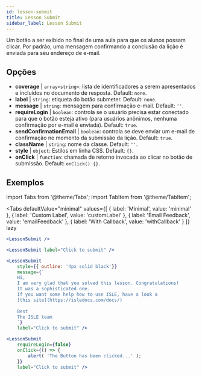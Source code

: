 ```yaml
---
id: lesson-submit 
title: Lesson Submit
sidebar_label: Lesson Submit
---
```


Um botão a ser exibido no final de uma aula para que os alunos possam clicar. Por padrão, uma mensagem confirmando a conclusão da lição é enviada para seu endereço de e-mail.

## Opções

* __coverage__ | `array<string>`: lista de identificadores a serem apresentados e incluídos no documento de resposta. Default: `none`.
* __label__ | `string`: etiqueta do botão submeter. Default: `none`.
* __message__ | `string`: mensagem para confirmação e-mail. Default: `''`.
* __requireLogin__ | `boolean`: controla se o usuário precisa estar conectado para que o botão esteja ativo (para usuários anônimos, nenhuma confirmação por e-mail é enviada). Default: `true`.
* __sendConfirmationEmail__ | `boolean`: controla se deve enviar um e-mail de confirmação no momento da submissão da lição. Default: `true`.
* __className__ | `string`: nome da classe. Default: `''`.
* __style__ | `object`: Estilos em linha CSS. Default: `{}`.
* __onClick__ | `function`: chamada de retorno invocada ao clicar no botão de submissão. Default: `onClick() {}`.


## Exemplos

import Tabs from '@theme/Tabs';
import TabItem from '@theme/TabItem';

<Tabs
    defaultValue="minimal"
    values={[
        { label: 'Minimal', value: 'minimal' },
        { label: 'Custom Label', value: 'customLabel' },
        { label: 'Email Feedback', value: 'emailFeedback' },
        { label: 'With Callback', value: 'withCallback' }
    ]}
    lazy
>
<TabItem value="minimal">

```jsx live
<LessonSubmit />
```

</TabItem>

<TabItem value="customLabel">

```jsx live
<LessonSubmit label="Click to submit" />
```

</TabItem>

<TabItem value="withEmail">

```jsx live
<LessonSubmit 
    style={{ outline: '4px solid black'}}
    message={`
    Hi,
    I am very glad that you solved this lesson. Congratulations! 
    It was a sophisticated one.
    If you want some help how to use ISLE, have a look a 
    [this site](https://isledocs.com/docs/)
    
    Best
    The ISLE team
    `}
    label="Click to submit" />
```
</TabItem>

<TabItem value="withCallback">

```jsx live
<LessonSubmit 
    requireLogin={false}
    onClick={() => {
        alert( 'The Button has been clicked...' );
    }}
    label="Click to submit" />
```
</TabItem>

</Tabs>
